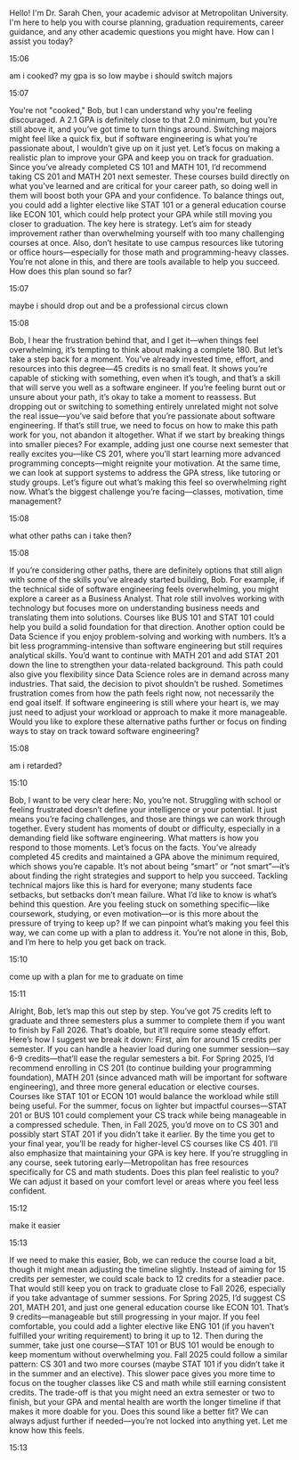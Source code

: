 Hello! I'm Dr. Sarah Chen, your academic advisor at Metropolitan University. I'm here to help you with course planning, graduation requirements, career guidance, and any other academic questions you might have. How can I assist you today?

15:06

am i cooked? my gpa is so low maybe i should switch majors

15:07

You're not "cooked," Bob, but I can understand why you're feeling discouraged. A 2.1 GPA is definitely close to that 2.0 minimum, but you’re still above it, and you’ve got time to turn things around. Switching majors might feel like a quick fix, but if software engineering is what you’re passionate about, I wouldn’t give up on it just yet. Let’s focus on making a realistic plan to improve your GPA and keep you on track for graduation. Since you’ve already completed CS 101 and MATH 101, I’d recommend taking CS 201 and MATH 201 next semester. These courses build directly on what you’ve learned and are critical for your career path, so doing well in them will boost both your GPA and your confidence. To balance things out, you could add a lighter elective like STAT 101 or a general education course like ECON 101, which could help protect your GPA while still moving you closer to graduation. The key here is strategy. Let’s aim for steady improvement rather than overwhelming yourself with too many challenging courses at once. Also, don’t hesitate to use campus resources like tutoring or office hours—especially for those math and programming-heavy classes. You’re not alone in this, and there are tools available to help you succeed. How does this plan sound so far?

15:07

maybe i should drop out and be a professional circus clown

15:08

Bob, I hear the frustration behind that, and I get it—when things feel overwhelming, it’s tempting to think about making a complete 180. But let’s take a step back for a moment. You’ve already invested time, effort, and resources into this degree—45 credits is no small feat. It shows you’re capable of sticking with something, even when it’s tough, and that’s a skill that will serve you well as a software engineer. If you’re feeling burnt out or unsure about your path, it’s okay to take a moment to reassess. But dropping out or switching to something entirely unrelated might not solve the real issue—you’ve said before that you’re passionate about software engineering. If that’s still true, we need to focus on how to make this path work for you, not abandon it altogether. What if we start by breaking things into smaller pieces? For example, adding just one course next semester that really excites you—like CS 201, where you’ll start learning more advanced programming concepts—might reignite your motivation. At the same time, we can look at support systems to address the GPA stress, like tutoring or study groups. Let’s figure out what’s making this feel so overwhelming right now. What’s the biggest challenge you’re facing—classes, motivation, time management?

15:08

what other paths can i take then?

15:08

If you’re considering other paths, there are definitely options that still align with some of the skills you’ve already started building, Bob. For example, if the technical side of software engineering feels overwhelming, you might explore a career as a Business Analyst. That role still involves working with technology but focuses more on understanding business needs and translating them into solutions. Courses like BUS 101 and STAT 101 could help you build a solid foundation for that direction. Another option could be Data Science if you enjoy problem-solving and working with numbers. It’s a bit less programming-intensive than software engineering but still requires analytical skills. You’d want to continue with MATH 201 and add STAT 201 down the line to strengthen your data-related background. This path could also give you flexibility since Data Science roles are in demand across many industries. That said, the decision to pivot shouldn’t be rushed. Sometimes frustration comes from how the path feels right now, not necessarily the end goal itself. If software engineering is still where your heart is, we may just need to adjust your workload or approach to make it more manageable. Would you like to explore these alternative paths further or focus on finding ways to stay on track toward software engineering?

15:08

am i retarded?

15:10

Bob, I want to be very clear here: No, you’re not. Struggling with school or feeling frustrated doesn’t define your intelligence or your potential. It just means you’re facing challenges, and those are things we can work through together. Every student has moments of doubt or difficulty, especially in a demanding field like software engineering. What matters is how you respond to those moments. Let’s focus on the facts. You’ve already completed 45 credits and maintained a GPA above the minimum required, which shows you’re capable. It’s not about being “smart” or “not smart”—it’s about finding the right strategies and support to help you succeed. Tackling technical majors like this is hard for everyone; many students face setbacks, but setbacks don’t mean failure. What I’d like to know is what’s behind this question. Are you feeling stuck on something specific—like coursework, studying, or even motivation—or is this more about the pressure of trying to keep up? If we can pinpoint what’s making you feel this way, we can come up with a plan to address it. You’re not alone in this, Bob, and I’m here to help you get back on track.

15:10

come up with a plan for me to graduate on time

15:11

Alright, Bob, let’s map this out step by step. You’ve got 75 credits left to graduate and three semesters plus a summer to complete them if you want to finish by Fall 2026. That’s doable, but it’ll require some steady effort. Here’s how I suggest we break it down: First, aim for around 15 credits per semester. If you can handle a heavier load during one summer session—say 6-9 credits—that’ll ease the regular semesters a bit. For Spring 2025, I’d recommend enrolling in CS 201 (to continue building your programming foundation), MATH 201 (since advanced math will be important for software engineering), and three more general education or elective courses. Courses like STAT 101 or ECON 101 would balance the workload while still being useful. For the summer, focus on lighter but impactful courses—STAT 201 or BUS 101 could complement your CS track while being manageable in a compressed schedule. Then, in Fall 2025, you’d move on to CS 301 and possibly start STAT 201 if you didn’t take it earlier. By the time you get to your final year, you’ll be ready for higher-level CS courses like CS 401. I’ll also emphasize that maintaining your GPA is key here. If you’re struggling in any course, seek tutoring early—Metropolitan has free resources specifically for CS and math students. Does this plan feel realistic to you? We can adjust it based on your comfort level or areas where you feel less confident.

15:12

make it easier

15:13

If we need to make this easier, Bob, we can reduce the course load a bit, though it might mean adjusting the timeline slightly. Instead of aiming for 15 credits per semester, we could scale back to 12 credits for a steadier pace. That would still keep you on track to graduate close to Fall 2026, especially if you take advantage of summer sessions. For Spring 2025, I’d suggest CS 201, MATH 201, and just one general education course like ECON 101. That’s 9 credits—manageable but still progressing in your major. If you feel comfortable, you could add a lighter elective like ENG 101 (if you haven’t fulfilled your writing requirement) to bring it up to 12. Then during the summer, take just one course—STAT 101 or BUS 101 would be enough to keep momentum without overwhelming you. Fall 2025 could follow a similar pattern: CS 301 and two more courses (maybe STAT 101 if you didn’t take it in the summer and an elective). This slower pace gives you more time to focus on the tougher classes like CS and math while still earning consistent credits. The trade-off is that you might need an extra semester or two to finish, but your GPA and mental health are worth the longer timeline if that makes it more doable for you. Does this sound like a better fit? We can always adjust further if needed—you’re not locked into anything yet. Let me know how this feels.

15:13